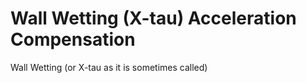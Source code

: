 # Wall Wetting (X-tau) Acceleration Compensation

Wall Wetting (or X-tau as it is sometimes called) 